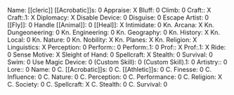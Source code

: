 Name: [[cleric]]
[[Acrobatic]]s: 0
Appraise: X
Bluff: 0
Climb: 0
Craft:: X
Craft:.1: X
Diplomacy: X
Disable Device: 0
Disguise: 0
Escape Artist: 0
[[Fly]]: 0
Handle [[Animal]]: 0
[[Heal]]: X
Intimidate: 0
Kn. Arcana: X
Kn. Dungeoneering: 0
Kn. Engineering: 0
Kn. Geography: 0
Kn. History: X
Kn. Local: 0
Kn. Nature: 0
Kn. Nobility: X
Kn. Planes: X
Kn. Religion: X
Linguistics: X
Perception: 0
Perform:: 0
Perform:.1: 0
Prof:: X
Prof:.1: X
Ride: 0
Sense Motive: X
Sleight of Hand: 0
Spellcraft: X
Stealth: 0
Survival: 0
Swim: 0
Use Magic Device: 0
(Custom Skill): 0
(Custom Skill).1: 0
Artistry:: 0
Lore:: 0
Name: 0
C. [[Acrobatic]]s: 0
C. [[Athletic]]s: 0
C. Finesse: 0
C. Influence: 0
C. Nature: 0
C. Perception: 0
C. Performance: 0
C. Religion: X
C. Society: 0
C. Spellcraft: X
C. Stealth: 0
C. Survival: 0
